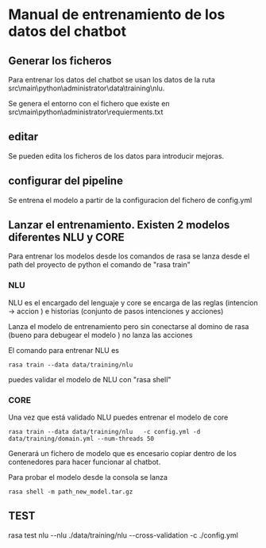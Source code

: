 # Manual de entrenamiento de los datos del chatbot

## Generar los ficheros
Para entrenar los datos del chatbot se usan los datos de la ruta src\main\python\administrator\data\training\nlu.

Se genera el entorno con el fichero que existe en src\main\python\administrator\requierments.txt

## editar
Se pueden edita los ficheros de los datos para introducir mejoras.

## configurar del pipeline
Se entrena el modelo a partir de la configuracion del fichero de config.yml

## Lanzar el entrenamiento. Existen 2 modelos diferentes NLU y CORE
Para entrenar los modelos desde los comandos de rasa se lanza desde el path del proyecto de python el comando de "rasa train"

### NLU
NLU es el encargado del lenguaje y core se encarga de las reglas (intencion -> accion ) e historias (conjunto de pasos intenciones y acciones)

Lanza el modelo de entrenamiento pero sin conectarse al domino de rasa (bueno para debugear el modelo ) no lanza las acciones

El comando para entrenar NLU es
```
rasa train --data data/training/nlu
```
puedes validar el modelo de NLU con  "rasa shell"

### CORE
Una vez que está validado NLU puedes entrenar el modelo de core

```
rasa train --data data/training/nlu   -c config.yml -d  data/training/domain.yml --num-threads 50
```

Generará un fichero de modelo que es encesario copiar dentro de los contenedores para hacer funcionar al chatbot.

Para probar el modelo desde la consola se lanza

```
rasa shell -m path_new_model.tar.gz
```

## TEST
rasa test nlu --nlu ./data/training/nlu --cross-validation -c ./config.yml